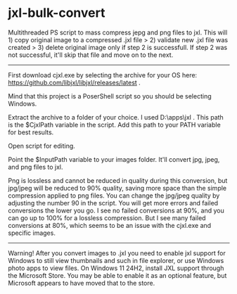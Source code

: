 # jxl-bulk-convert
Multithreaded PS script to mass compress jepg and png files to jxl. 
This will 1) copy original image to a compressed .jxl file > 2) validate new .jxl file was created > 3) delete original image only if step 2 is successfull. If step 2 was not successful, it'll skip that file and move on to the next.
***
First download cjxl.exe by selecting the archive for your OS here: https://github.com/libjxl/libjxl/releases/latest .

Mind that this project is a PoserShell script so you should be selecting Windows.

Extract the archive to a folder of your choice. I used D:\apps\jxl . This path is the $CjxlPath variable in the script. Add this path to your PATH variable for best results.

Open script for editing.

Point the $InputPath variable to your images folder. It'll convert jpg, jpeg, and png files to jxl. 

Png is lossless and cannot be reduced in quality during this conversion, but jpg/jpeg will be reduced to 90% quality, saving more space than the simple compression applied to png files. You can change the jpg/jpeg quality by adjusting the number 90 in the script. You will get more errors and failed conversions the lower you go. I see no failed conversions at 90%, and you can go up to 100% for a lossless compression. But I see many failed conversions at 80%, which seems to be an issue with the cjxl.exe and specific images. 
***
Warning! After you convert images to .jxl you need to enable jxl support for Windows to still view thumbnails and such in file explorer, or use Windows photo apps to view files. On Windows 11 24H2, install JXL support through the Microsoft Store. You may be able to enable it as an optional feature, but Microsoft appears to have moved that to the store.
